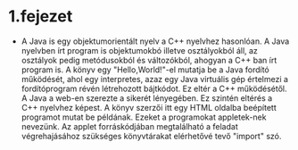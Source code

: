 # 1.fejezet
-	A Java is egy objektumorientált nyelv a C++ nyelvhez hasonlóan. A Java nyelvben írt program is 
objektumokbó illetve osztályokból áll, az osztályok pedig metódusokból és változókból, ahogyan a C++ ban írt program is.
A könyv egy "Hello,World!"-el mutatja be a Java fordító működését, ahol egy interpretes, azaz egy Java virtuális gép 
értelmezi a fordítóprogram révén létrehozott bájtkódot. Ez eltér a C++ működésétől. 
A Java a web-en szerezte a sikerét lényegében. Ez szintén eltérés a C++ nyelvhez képest.
A könyv szerzői itt egy HTML oldalba beépített programot mutat be példának. Ezeket a programokat appletek-nek nevezünk.
Az applet forráskódjában megtalálható a feladat végrehajásához szükséges könyvtárakat elérhetővé tevő "import" szó.
